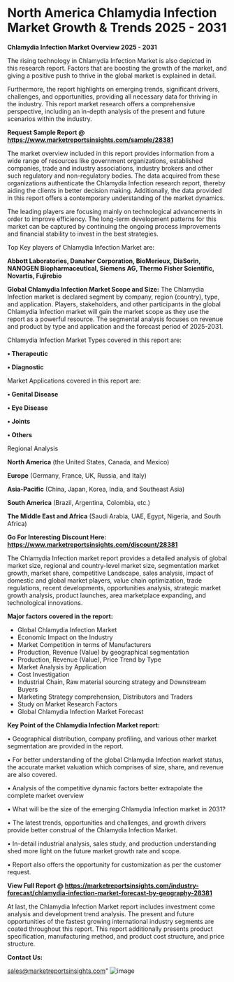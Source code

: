 # North America Chlamydia Infection Market Growth & Trends 2025 - 2031

<Strong> Chlamydia Infection Market Overview 2025 - 2031</strong>

The rising technology in Chlamydia Infection Market is also depicted in this research report. Factors that are boosting the growth of the market, and giving a positive push to thrive in the global market is explained in detail.

Furthermore, the report highlights on emerging trends, significant drivers, challenges, and opportunities, providing all necessary data for thriving in the industry. This report market research offers a comprehensive perspective, including an in-depth analysis of the present and future scenarios within the industry.

<strong>Request Sample Report @ <a href=https://www.marketreportsinsights.com/sample/28381>https://www.marketreportsinsights.com/sample/28381</a></strong>

The market overview included in this report provides information from a wide range of resources like government organizations, established companies, trade and industry associations, industry brokers and other such regulatory and non-regulatory bodies. The data acquired from these organizations authenticate the Chlamydia Infection research report, thereby aiding the clients in better decision making. Additionally, the data provided in this report offers a contemporary understanding of the market dynamics.

The leading players are focusing mainly on technological advancements in order to improve efficiency. The long-term development patterns for this market can be captured by continuing the ongoing process improvements and financial stability to invest in the best strategies.

Top Key players of Chlamydia Infection Market are:

<strong>Abbott Laboratories, Danaher Corporation, BioMerieux, DiaSorin, NANOGEN Biopharmaceutical, Siemens AG, Thermo Fisher Scientific, Novartis, Fujirebio</strong>

<strong><b>Global Chlamydia Infection Market Scope and Size:</b></strong>
The Chlamydia Infection market is declared segment by company, region (country), type, and application. Players, stakeholders, and other participants in the global Chlamydia Infection market will gain the market scope as they use the report as a powerful resource. The segmental analysis focuses on revenue and product by type and application and the forecast period of 2025-2031.

Chlamydia Infection Market Types covered in this report are:

<strong>• Therapeutic

• Diagnostic</strong>

Market Applications covered in this report are:

<strong>• Genital Disease

• Eye Disease

• Joints

• Others</strong> 

Regional Analysis

<strong>North America</strong> (the United States, Canada, and Mexico)

<strong>Europe</strong> (Germany, France, UK, Russia, and Italy)

<strong>Asia-Pacific</strong> (China, Japan, Korea, India, and Southeast Asia)

<strong>South America</strong> (Brazil, Argentina, Colombia, etc.)

<strong>The Middle East and Africa</strong> (Saudi Arabia, UAE, Egypt, Nigeria, and South Africa)

<strong>Go For Interesting Discount Here: <a href=https://www.marketreportsinsights.com/discount/28381>https://www.marketreportsinsights.com/discount/28381</a></strong>

The Chlamydia Infection market report provides a detailed analysis of global market size, regional and country-level market size, segmentation market growth, market share, competitive Landscape, sales analysis, impact of domestic and global market players, value chain optimization, trade regulations, recent developments, opportunities analysis, strategic market growth analysis, product launches, area marketplace expanding, and technological innovations.

<strong><b>Major factors covered in the report:</b></strong>
<ul>
  <li>Global Chlamydia Infection Market </li>
  <li>Economic Impact on the Industry</li>
  <li>Market Competition in terms of Manufacturers</li>
  <li>Production, Revenue (Value) by geographical segmentation</li>
  <li>Production, Revenue (Value), Price Trend by Type</li>
  <li>Market Analysis by Application</li>
  <li>Cost Investigation</li>
  <li>Industrial Chain, Raw material sourcing strategy and Downstream Buyers</li>
  <li>Marketing Strategy comprehension, Distributors and Traders</li>
  <li>Study on Market Research Factors</li>
  <li>Global Chlamydia Infection Market Forecast</li>
</ul>

<strong><b>Key Point of the Chlamydia Infection Market report:</b></strong>

• Geographical distribution, company profiling, and various other market segmentation are provided in the report.

• For better understanding of the global Chlamydia Infection market status, the accurate market valuation which comprises of size, share, and revenue are also covered.

• Analysis of the competitive dynamic factors better extrapolate the complete market overview

• What will be the size of the emerging Chlamydia Infection market in 2031?

• The latest trends, opportunities and challenges, and growth drivers provide better construal of the Chlamydia Infection Market.

• In-detail industrial analysis, sales study, and production understanding shed more light on the future market growth rate and scope.

• Report also offers the opportunity for customization as per the customer request.

<strong><b>View Full Report @ <a href=https://marketreportsinsights.com/industry-forecast/chlamydia-infection-market-forecast-by-geography-28381>https://marketreportsinsights.com/industry-forecast/chlamydia-infection-market-forecast-by-geography-28381</a></b></strong>


At last, the Chlamydia Infection Market report includes investment come analysis and development trend analysis. The present and future opportunities of the fastest growing international industry segments are coated throughout this report. This report additionally presents product specification, manufacturing method, and product cost structure, and price structure.

<strong>Contact Us:</strong>

sales@marketreportsinsights.com"
![image](https://github.com/user-attachments/assets/cb8449b6-9480-408f-b7e0-0b01be0e1baf)
